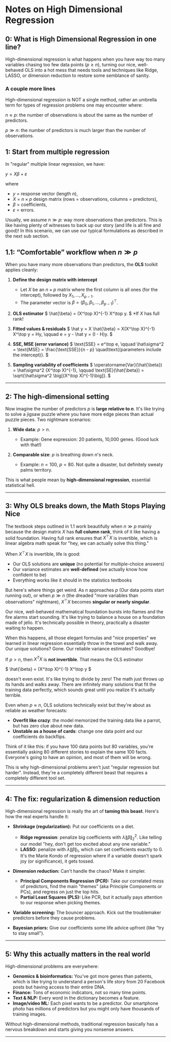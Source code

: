 # Notes on High Dimensional Regression

## 0: What is High Dimensional Regression in one line?

High-dimensional regression is what happens when you have way too many variables chasing too few data points ($p \geq n$), turning our nice, well-behaved OLS into a hot mess that needs tools and techniques like Ridge, LASSO, or dimension reduction to restore some semblance of sanity.

### A couple more lines

High-dimensional regression is NOT a single method, rather an umbrella term for types of regression problems one may encounter where:

$n \approx p$: the number of observations is about the same as the number of predictors.

$p \gg n$: the number of predictors is much larger than the number of observations.

## 1: Start from multiple regression
In "regular" multiple linear regression, we have:  

$y = X\beta + \varepsilon$

where  
- $y$ = response vector (length $n$),  
- $X$ = $n \times p$ design matrix (rows = observations, columns = predictors),  
- $\beta$ = coefficients,  
- $\varepsilon$ = errors.  

Usually, we assume $n \gg p$: way more observations than predictors. This is like having plenty of witnesses to back up our story (and life is all fine and good)! In this scenario, we can use our typical formulations as described in the next sub section.

## 1.1: “Comfortable” workflow when $n \gg p$

When you have many more observations than predictors, the **OLS** toolkit applies cleanly:

1. **Define the design matrix with intercept**
    - Let $X$ be an $n \times p$ matrix where the first column is all ones (for the intercept), followed by $X_1, \dots, X_{p-1}$.  
    - The parameter vector is $\beta = (\beta_0, \beta_1, \dots, \beta_{p-1})^\top$.

2. **OLS estimator**
    $
    \hat{\beta} = (X^\top X)^{-1} X^\top y.
    $ *If $X$ has full rank!

3. **Fitted values & residuals**
    $
    \hat y = X \hat{\beta} = X(X^\top X)^{-1} X^\top y  = Hy,
    \qquad
    e = y - \hat y = (I - H)y.
    $

4. **SSE, MSE (error variance)**
    $
    \text{SSE} = e^\top e,
    \qquad
    \hat\sigma^2 = \text{MSE} = \frac{\text{SSE}}{n - p} \quad\text{(parameters include the intercept)}.
    $

5. **Sampling variability of coefficients**
    $
    \operatorname{Var}(\hat{\beta}) = \hat\sigma^2 (X^\top X)^{-1},
    \qquad
    \text{SE}(\hat{\beta}) = \sqrt{\hat\sigma^2 \big[(X^\top X)^{-1}\big]}.
    $

---

## 2: The high-dimensional setting
Now imagine the number of predictors $p$ is **large relative to $n$**. It's like trying to solve a jigsaw puzzle where you have more edge pieces than actual puzzle pieces. Two nightmare scenarios:  

1. **Wide data**: $p > n$. 
   - Example: Gene expression: 20 patients, 10,000 genes. (Good luck with that!)

2. **Comparable size**: $p$ is breathing down $n$'s neck.  
   - Example: $n=100$, $p=80$. Not quite a disaster, but definitely sweaty palms territory.

This is what people mean by **high-dimensional regression**, essential statistical hell.

---

## 3: Why OLS breaks down, the Math Stops Playing Nice
The textbook steps outlined in 1.1 work beautifully when $n \gg p$ mainly because the design matrix $X$ has **full column rank**, think of it like having a solid foundation. Having full rank ensures that $X^\top X$ is invertible, which is linear algebra math speak for "hey, we can actually solve this thing."

When $X^\top X$ is invertible, life is good:
- Our OLS solutions are **unique** (no potential for multiple-choice answers)
- Our variance estimates are **well-defined** (we actually know how confident to be)
- Everything works like it should in the statistics textbooks

But here's where things get weird. As $n$ approaches $p$ (Our data points start running out), or when $p \gg n$ (the dreaded "more variables than observations" nightmare), $X^\top X$ becomes **singular or nearly singular**.

Our nice, well-behaved mathematical foundation bursts into flames and the fire alarms start sounding. It's like trying to balance a house on a foundation made of jello. It's technically possible in theory, practically a disaster waiting to happen.

When this happens, all those elegant formulas and "nice properties" we learned in linear regression essentially throw in the towel and walk away. Our unique solutions? Gone. Our reliable variance estimates? Goodbye!

If $p > n$, then $X^TX$ is **not invertible**. That means the OLS estimator  

$ \hat{\beta} = (X^\top X)^{-1} X^\top y $

doesn't even exist. It's like trying to divide by zero! The math just throws up its hands and walks away. There are infinitely many solutions that fit the training data perfectly, which sounds great until you realize it's actually terrible.

Even when $p \approx n$, OLS solutions technically exist but they're about as reliable as weather forecasts:  
- **Overfit like crazy**: the model memorized the training data like a parrot, but has zero clue about new data.  
- **Unstable as a house of cards**: change one data point and our coefficients do backflips.  

Think of it like this: if you have 100 data points but 80 variables, you're essentially asking 80 different stories to explain the same 100 facts. Everyone's going to have an opinion, and most of them will be wrong.

This is why high-dimensional problems aren't just "regular regression but harder". Instead, they're a completely different beast that requires a completely different tool set.

---

## 4: The fix: regularization & dimension reduction
High-dimensional regression is really the art of **taming this beast**. Here's how the real experts handle it:

- **Shrinkage (regularization):** Put our coefficients on a diet.
  - **Ridge regression**: penalize big coefficients with $\lambda \|\beta\|_2^2$. Like telling our model "hey, don't get too excited about any one variable."
  - **LASSO**: penalize with $\lambda \|\beta\|_1$, which can set coefficients exactly to 0. It's the Marie Kondo of regression where if a variable doesn't spark joy (or significance), it gets tossed.

- **Dimension reduction:** Can't handle the chaos? Make it simpler.
  - **Principal Components Regression (PCR):** Take our correlated mess of predictors, find the main "themes" (aka Principle Components or PCs), and regress on just the top hits.
  - **Partial Least Squares (PLS):** Like PCR, but it actually pays attention to our response when picking themes.

- **Variable screening:** The bouncer approach. Kick out the troublemaker predictors before they cause problems.

- **Bayesian priors:** Give our coefficients some life advice upfront (like "try to stay small").

---

## 5: Why this actually matters in the real world
High-dimensional problems are everywhere:

- **Genomics & bioinformatics:** You've got more genes than patients, which is like trying to understand a person's life story from 20 Facebook posts but having access to their entire DNA.
- **Finance:** Tons of economic indicators, not so many time points.
- **Text & NLP:** Every word in the dictionary becomes a feature.
- **Image/video ML:** Each pixel wants to be a predictor. Our smartphone photo has millions of predictors but you might only have thousands of training images.

Without high-dimensional methods, traditional regression basically has a nervous breakdown and starts giving you nonsense answers.

---
